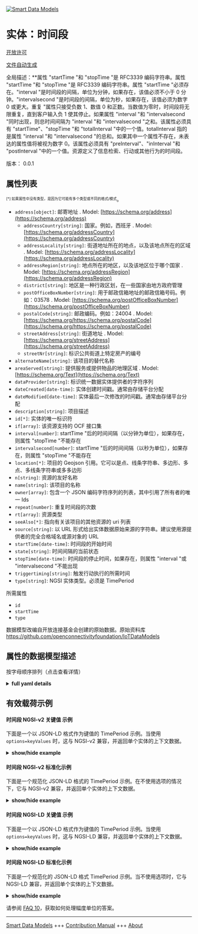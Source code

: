 <!-- 10-Header -->    
[![Smart Data Models](https://smartdatamodels.org/wp-content/uploads/2022/01/SmartDataModels_logo.png "Logo")](https://smartdatamodels.org)    
实体：时间段    
======<!-- /10-Header -->    
<!-- 15-License -->    
[开放许可](https://github.com/smart-data-models//dataModel.OCF/blob/master/TimePeriod/LICENSE.md)    
[文件自动生成](https://docs.google.com/presentation/d/e/2PACX-1vTs-Ng5dIAwkg91oTTUdt8ua7woBXhPnwavZ0FxgR8BsAI_Ek3C5q97Nd94HS8KhP-r_quD4H0fgyt3/pub?start=false&loop=false&delayms=3000#slide=id.gb715ace035_0_60)    
<!-- /15-License -->    
<!-- 20-Description -->    
全局描述：**属性 "startTime "和 "stopTime "是 RFC3339 编码字符串。属性 "startTime "和 "stopTime "是 RFC3339 编码字符串。属性 "startTime "必须存在。"interval "是时间段的间隔，单位为分钟，如果存在，该值必须不小于 0 分钟。"intervalsecond "是时间段的间隔，单位为秒，如果存在，该值必须为数字 0 或更大。重复 "属性只接受负数 1、数值 0 和正数。当数值为零时，时间段将无限重复，直到客户输入负 1 使其停止。如果属性 "interval "和 "intervalsecond "同时出现，则总时间间隔为 "interval "和 "intervalsecond "之和。该属性必须具有 "startTime"、"stopTime "和 "totalInterval "中的一个值。totalInterval 指的是属性 "interval "和 "intervalsecond "的总和。如果其中一个属性不存在，未表达的属性值将被视为数字 0。该属性必须具有 "preInterval"、"inInterval "和 "postInterval "中的一个值。资源定义了信息检索、行动或其他行为的时间段。    
版本： 0.0.1    
<!-- /20-Description -->    
<!-- 30-PropertiesList -->    
## 属性列表    
<sup><sub>[*] 如果属性中没有类型，是因为它可能有多个类型或不同的格式/模式</sub></sup>。    
- `address[object]`: 邮寄地址  . Model: [https://schema.org/address](https://schema.org/address)	- `addressCountry[string]`: 国家。例如，西班牙  . Model: [https://schema.org/addressCountry](https://schema.org/addressCountry)    
	- `addressLocality[string]`: 街道地址所在的地点，以及该地点所在的区域  . Model: [https://schema.org/addressLocality](https://schema.org/addressLocality)    
	- `addressRegion[string]`: 地点所在的地区，以及该地区位于哪个国家  . Model: [https://schema.org/addressRegion](https://schema.org/addressRegion)    
	- `district[string]`: 地区是一种行政区划，在一些国家由地方政府管理      
	- `postOfficeBoxNumber[string]`: 用于邮政信箱地址的邮政信箱号码。例如：03578  . Model: [https://schema.org/postOfficeBoxNumber](https://schema.org/postOfficeBoxNumber)    
	- `postalCode[string]`: 邮政编码。例如：24004  . Model: [https://schema.org/https://schema.org/postalCode](https://schema.org/https://schema.org/postalCode)    
	- `streetAddress[string]`: 街道地址  . Model: [https://schema.org/streetAddress](https://schema.org/streetAddress)    
	- `streetNr[string]`: 标识公共街道上特定房产的编号      
- `alternateName[string]`: 该项目的替代名称  - `areaServed[string]`: 提供服务或提供物品的地理区域  . Model: [https://schema.org/Text](https://schema.org/Text)- `dataProvider[string]`: 标识统一数据实体提供者的字符序列  - `dateCreated[date-time]`: 实体创建时间戳。通常由存储平台分配  - `dateModified[date-time]`: 实体最后一次修改的时间戳。通常由存储平台分配  - `description[string]`: 项目描述  - `id[*]`: 实体的唯一标识符  - `if[array]`: 该资源支持的 OCF 接口集  - `interval[number]`: startTime "后的时间间隔（以分钟为单位），如果存在，则属性 "stopTime "不能存在  - `intervalsecond[number]`: startTime "后的时间间隔（以秒为单位），如果存在，则属性 "stopTime "不能存在  - `location[*]`: 项目的 Geojson 引用。它可以是点、线条字符串、多边形、多点、多线条字符串或多多边形  - `n[string]`: 资源的友好名称  - `name[string]`: 该项目的名称  - `owner[array]`: 包含一个 JSON 编码字符序列的列表，其中引用了所有者的唯一 Ids  - `repeat[number]`: 重复时间段的次数  - `rt[array]`: 资源类型  - `seeAlso[*]`: 指向有关该项目的其他资源的 uri 列表  - `source[string]`: 以 URL 形式给出实体数据原始来源的字符串。建议使用源提供者的完全合格域名或源对象的 URL  - `startTime[date-time]`: 时间段的开始时间  - `state[string]`: 时间间隔的当前状态  - `stopTime[date-time]`: 时间段的停止时间，如果存在，则属性 "interval "或 "intervalsecond "不能出现  - `triggertiming[string]`: 触发行动执行的所需时间  - `type[string]`: NGSI 实体类型。必须是 TimePeriod  <!-- /30-PropertiesList -->    
<!-- 35-RequiredProperties -->    
所需属性    
- `id`  - `startTime`  - `type`  <!-- /35-RequiredProperties -->    
<!-- 40-RequiredProperties -->    
数据模型改编自开放连接基金会创建的原始数据。原始资料库 https://github.com/openconnectivityfoundation/IoTDataModels    
<!-- /40-RequiredProperties -->    
<!-- 50-DataModelHeader -->    
## 属性的数据模型描述    
按字母顺序排列（点击查看详情）    
<!-- /50-DataModelHeader -->    
<!-- 60-ModelYaml -->    
<details><summary><strong>full yaml details</strong></summary>      
```yaml    
TimePeriod:      
  description: 'This Resource describes the time period over which any additionally provided information is derived or bounded.The Property ''startTime'' and ''stopTime'' are RFC3339 encoded strings. The Property ''startTime'' must be present.The interval is the interval of the time period in minutes, if present this value must be no less than 0 minute.The intervalsecond is the interval of the time period in seconds, if present this value must be numerical zero or greater.The repeat is the number of the time period''s iteration, which means how many times to repeat the time period. The Property ''repeat'' accepts only negative one, numerical zero, and positive number. When this value is numerical zero, the time period will be repeated infinitely until a client makes it stop by inputting negative one for the value.The Property ''stoptime'' and ''interval'' are mutually exclusive; both Properties cannot be present in a Resource instance.The Property ''intervalsecond'' cannot be presented with the Property ''stopTime''. In case of both the Property ''interval'' and ''intervalsecond'' are presented together, the total time interval is the sum of ''interval'' and ''intervalsecond''.The Property ''triggertiming'' describes a specific time to execute an action. This property must have one of the values among ''startTime'', ''stopTime'', and ''totalInterval''. The totalInterval means the sum of the Property ''interval'' and ''intervalsecond''. If one of the properties does not exist, the value of the unexpressed property is taken as a numerical zero.The Property ''state'' describes a state of time interval. This property must have one of the values among ''preInterval'', ''inInterval'', and ''postInterval''.The Resource defines a time period for information retrieval, action or other behaviour.'      
  properties:      
    address:      
      description: The mailing address      
      properties:      
        addressCountry:      
          description: 'The country. For example, Spain'      
          type: string      
          x-ngsi:      
            model: https://schema.org/addressCountry      
            type: Property      
        addressLocality:      
          description: 'The locality in which the street address is, and which is in the region'      
          type: string      
          x-ngsi:      
            model: https://schema.org/addressLocality      
            type: Property      
        addressRegion:      
          description: 'The region in which the locality is, and which is in the country'      
          type: string      
          x-ngsi:      
            model: https://schema.org/addressRegion      
            type: Property      
        district:      
          description: 'A district is a type of administrative division that, in some countries, is managed by the local government'      
          type: string      
          x-ngsi:      
            type: Property      
        postOfficeBoxNumber:      
          description: 'The post office box number for PO box addresses. For example, 03578'      
          type: string      
          x-ngsi:      
            model: https://schema.org/postOfficeBoxNumber      
            type: Property      
        postalCode:      
          description: 'The postal code. For example, 24004'      
          type: string      
          x-ngsi:      
            model: https://schema.org/https://schema.org/postalCode      
            type: Property      
        streetAddress:      
          description: The street address      
          type: string      
          x-ngsi:      
            model: https://schema.org/streetAddress      
            type: Property      
        streetNr:      
          description: Number identifying a specific property on a public street      
          type: string      
          x-ngsi:      
            type: Property      
      type: object      
      x-ngsi:      
        model: https://schema.org/address      
        type: Property      
    alternateName:      
      description: An alternative name for this item      
      type: string      
      x-ngsi:      
        type: Property      
    areaServed:      
      description: The geographic area where a service or offered item is provided      
      type: string      
      x-ngsi:      
        model: https://schema.org/Text      
        type: Property      
    dataProvider:      
      description: A sequence of characters identifying the provider of the harmonised data entity      
      type: string      
      x-ngsi:      
        type: Property      
    dateCreated:      
      description: Entity creation timestamp. This will usually be allocated by the storage platform      
      format: date-time      
      type: string      
      x-ngsi:      
        type: Property      
    dateModified:      
      description: Timestamp of the last modification of the entity. This will usually be allocated by the storage platform      
      format: date-time      
      type: string      
      x-ngsi:      
        type: Property      
    description:      
      description: A description of this item      
      type: string      
      x-ngsi:      
        type: Property      
    id:      
      anyOf:      
        - description: Identifier format of any NGSI entity      
          maxLength: 256      
          minLength: 1      
          pattern: ^[\w\-\.\{\}\$\+\*\[\]`|~^@!,:\\]+$      
          type: string      
          x-ngsi:      
            type: Property      
        - description: Identifier format of any NGSI entity      
          format: uri      
          type: string      
          x-ngsi:      
            type: Property      
      description: Unique identifier of the entity      
      x-ngsi:      
        type: Property      
    if:      
      description: The OCF Interface set supported by this Resource      
      items:      
        enum:      
          - oic.if.a      
          - oic.if.baseline      
        type: string      
      minItems: 2      
      readOnly: true      
      type: array      
      uniqueItems: true      
      x-ngsi:      
        type: Property      
    interval:      
      description: 'The time interval in minutes after the ''startTime'', if present the Property ''stopTime'' cannot be present'      
      minimum: 0      
      type: number      
      x-ngsi:      
        type: Property      
    intervalsecond:      
      description: 'The time interval in seconds after the ''startTime'', if present the Property ''stopTime'' cannot be present'      
      minimum: 0      
      type: number      
      x-ngsi:      
        type: Property      
    location:      
      description: 'Geojson reference to the item. It can be Point, LineString, Polygon, MultiPoint, MultiLineString or MultiPolygon'      
      oneOf:      
        - description: Geojson reference to the item. Point      
          properties:      
            bbox:      
              items:      
                type: number      
              minItems: 4      
              type: array      
            coordinates:      
              items:      
                type: number      
              minItems: 2      
              type: array      
            type:      
              enum:      
                - Point      
              type: string      
          required:      
            - type      
            - coordinates      
          title: GeoJSON Point      
          type: object      
          x-ngsi:      
            type: GeoProperty      
        - description: Geojson reference to the item. LineString      
          properties:      
            bbox:      
              items:      
                type: number      
              minItems: 4      
              type: array      
            coordinates:      
              items:      
                items:      
                  type: number      
                minItems: 2      
                type: array      
              minItems: 2      
              type: array      
            type:      
              enum:      
                - LineString      
              type: string      
          required:      
            - type      
            - coordinates      
          title: GeoJSON LineString      
          type: object      
          x-ngsi:      
            type: GeoProperty      
        - description: Geojson reference to the item. Polygon      
          properties:      
            bbox:      
              items:      
                type: number      
              minItems: 4      
              type: array      
            coordinates:      
              items:      
                items:      
                  items:      
                    type: number      
                  minItems: 2      
                  type: array      
                minItems: 4      
                type: array      
              type: array      
            type:      
              enum:      
                - Polygon      
              type: string      
          required:      
            - type      
            - coordinates      
          title: GeoJSON Polygon      
          type: object      
          x-ngsi:      
            type: GeoProperty      
        - description: Geojson reference to the item. MultiPoint      
          properties:      
            bbox:      
              items:      
                type: number      
              minItems: 4      
              type: array      
            coordinates:      
              items:      
                items:      
                  type: number      
                minItems: 2      
                type: array      
              type: array      
            type:      
              enum:      
                - MultiPoint      
              type: string      
          required:      
            - type      
            - coordinates      
          title: GeoJSON MultiPoint      
          type: object      
          x-ngsi:      
            type: GeoProperty      
        - description: Geojson reference to the item. MultiLineString      
          properties:      
            bbox:      
              items:      
                type: number      
              minItems: 4      
              type: array      
            coordinates:      
              items:      
                items:      
                  items:      
                    type: number      
                  minItems: 2      
                  type: array      
                minItems: 2      
                type: array      
              type: array      
            type:      
              enum:      
                - MultiLineString      
              type: string      
          required:      
            - type      
            - coordinates      
          title: GeoJSON MultiLineString      
          type: object      
          x-ngsi:      
            type: GeoProperty      
        - description: Geojson reference to the item. MultiLineString      
          properties:      
            bbox:      
              items:      
                type: number      
              minItems: 4      
              type: array      
            coordinates:      
              items:      
                items:      
                  items:      
                    items:      
                      type: number      
                    minItems: 2      
                    type: array      
                  minItems: 4      
                  type: array      
                type: array      
              type: array      
            type:      
              enum:      
                - MultiPolygon      
              type: string      
          required:      
            - type      
            - coordinates      
          title: GeoJSON MultiPolygon      
          type: object      
          x-ngsi:      
            type: GeoProperty      
      x-ngsi:      
        type: GeoProperty      
    n:      
      description: Friendly name of the Resource      
      maxLength: 64      
      readOnly: true      
      type: string      
      x-ngsi:      
        type: Property      
    name:      
      description: The name of this item      
      type: string      
      x-ngsi:      
        type: Property      
    owner:      
      description: A List containing a JSON encoded sequence of characters referencing the unique Ids of the owner(s)      
      items:      
        anyOf:      
          - description: Identifier format of any NGSI entity      
            maxLength: 256      
            minLength: 1      
            pattern: ^[\w\-\.\{\}\$\+\*\[\]`|~^@!,:\\]+$      
            type: string      
            x-ngsi:      
              type: Property      
          - description: Identifier format of any NGSI entity      
            format: uri      
            type: string      
            x-ngsi:      
              type: Property      
        description: Unique identifier of the entity      
        x-ngsi:      
          type: Property      
      type: array      
      x-ngsi:      
        type: Property      
    repeat:      
      description: The number of times to repeat the time period      
      minimum: -1      
      type: number      
      x-ngsi:      
        type: Property      
    rt:      
      description: The Resource Type      
      items:      
        enum:      
          - oic.r.time.period      
        maxLength: 64      
        type: string      
      minItems: 1      
      readOnly: true      
      type: array      
      uniqueItems: true      
      x-ngsi:      
        type: Property      
    seeAlso:      
      description: list of uri pointing to additional resources about the item      
      oneOf:      
        - items:      
            format: uri      
            type: string      
          minItems: 1      
          type: array      
        - format: uri      
          type: string      
      x-ngsi:      
        type: Property      
    source:      
      description: 'A sequence of characters giving the original source of the entity data as a URL. Recommended to be the fully qualified domain name of the source provider, or the URL to the source object'      
      type: string      
      x-ngsi:      
        type: Property      
    startTime:      
      description: The start time for the time period      
      format: date-time      
      type: string      
      x-ngsi:      
        type: Property      
    state:      
      description: The current state of the time interval      
      enum:      
        - preInterval      
        - inInterval      
        - postInterval      
      readOnly: true      
      type: string      
      x-ngsi:      
        type: Property      
    stopTime:      
      description: 'The stop time for the time period, if present the Property ''interval'' or ''intervalsecond'' cannot be present'      
      format: date-time      
      type: string      
      x-ngsi:      
        type: Property      
    triggertiming:      
      description: The desired timing to trigger an action execution      
      enum:      
        - startTime      
        - stopTime      
        - totalInterval      
      type: string      
      x-ngsi:      
        type: Property      
    type:      
      description: NGSI entity type. It has to be TimePeriod      
      enum:      
        - TimePeriod      
      type: string      
      x-ngsi:      
        type: Property      
  required:      
    - startTime      
    - id      
    - type      
  type: object      
  x-derived-from: https://raw.githubusercontent.com/openconnectivityfoundation/IoTDataModels/master/TimePeriodResURI.swagger.json      
  x-disclaimer: 'Redistribution and use in source and binary forms, with or without modification, are permitted  provided that the license conditions are met. Copyleft (c) 2022 Contributors to Smart Data Models Program'      
  x-license-url: https://github.com/smart-data-models/dataModel.OCF/blob/master/TimePeriod/LICENSE.md      
  x-model-schema: https://smart-data-models.github.io/dataModel.OCF/TimePeriod/schema.json      
  x-model-tags: OCF      
  x-version: 0.0.1      
```    
</details>      
<!-- /60-ModelYaml -->    
<!-- 70-MiddleNotes -->    
<!-- /70-MiddleNotes -->    
<!-- 80-Examples -->    
## 有效载荷示例    
#### 时间段 NGSI-v2 关键值 示例    
下面是一个以 JSON-LD 格式作为键值的 TimePeriod 示例。当使用 `options=keyValues` 时，这与 NGSI-v2 兼容，并返回单个实体的上下文数据。    
<details><summary><strong>show/hide example</strong></summary>      
```json  
{  
  "id": "urn:ngsi-ld:TimePeriod:id:NOEN:50560068",  
  "dateCreated": "1981-01-04T19:02:57Z",  
  "dateModified": "2009-04-19T11:34:49Z",  
  "source": "Other indeed glass although building view.",  
  "name": "Doctor point art foot. Third ever personal.",  
  "alternateName": "Before",  
  "description": "Medical glass drop site wonder technology. Clear ch",  
  "dataProvider": "Market finally bed song two former.",  
  "owner": [  
    "urn:ngsi-ld:TimePeriod:items:NJUA:07679517",  
    "urn:ngsi-ld:TimePeriod:items:ECZZ:36221154"  
  ],  
  "seeAlso": [  
    "urn:ngsi-ld:TimePeriod:items:KXTB:74769498"  
  ],  
  "location": {  
    "type": "Point",  
    "coordinates": [  
      -66.690941,  
      -78.148887  
    ]  
  },  
  "address": {  
    "streetAddress": "Understand throughout staff four design agent growth. ",  
    "addressLocality": "Skill thing level clear fish spend government. Parent mem",  
    "addressRegion": "Young suggest trial soldier conference nor play. Mouth move music fill maybe war quality. Production evening mean region ",  
    "addressCountry": "Training fear system moment treat own. Rest gun about.",  
    "postalCode": "Re",  
    "postOfficeBoxNumber": "Night doctor media hot his.",  
    "streetNr": "Adult free Democrat. Language couple nation ready stay identify PM.",  
    "district": "Owner difficult big force TV blood. Opportunity friend local exactly month. Who degree individual west. Thousand gun few might feel see."  
  },  
  "areaServed": "Guess network adult organization. Attack assume",  
  "rt": [  
    "oic.r.time.period"  
  ],  
  "interval": 864,  
  "intervalsecond": 864,  
  "stopTime": "1996-03-20T07:46:39Z",  
  "startTime": "2021-07-31T01:24:38Z",  
  "repeat": 863,  
  "triggertiming": "stopTime",  
  "state": "inInterval",  
  "n": "Whole magazine truth stop whose.",  
  "if": [  
    "oic.if.baseline",  
    "oic.if.a"  
  ],  
  "type": "TimePeriod"  
}  
```  
</details>    
#### 时间段 NGSI-v2 标准化示例    
下面是一个规范化 JSON-LD 格式的 TimePeriod 示例。在不使用选项的情况下，它与 NGSI-v2 兼容，并返回单个实体的上下文数据。    
<details><summary><strong>show/hide example</strong></summary>      
```json  
{  
  "id": "urn:ngsi-ld:TimePeriod:id:NOEN:50560068",  
  "dateCreated": {  
    "type": "DateTime",  
    "value": "1981-01-04T19:02:57Z"  
  },  
  "dateModified": {  
    "type": "DateTime",  
    "value": "2009-04-19T11:34:49Z"  
  },  
  "source": {  
    "type": "Text",  
    "value": "Other indeed glass although building view."  
  },  
  "name": {  
    "type": "Text",  
    "value": "Doctor point art foot. Third ever personal."  
  },  
  "alternateName": {  
    "type": "Text",  
    "value": "Before"  
  },  
  "description": {  
    "type": "Text",  
    "value": "Medical glass drop site wonder technology. Clear ch"  
  },  
  "dataProvider": {  
    "type": "Text",  
    "value": "Market finally bed song two former."  
  },  
  "owner": {  
    "type": "StructuredValue",  
    "value": [  
      "urn:ngsi-ld:TimePeriod:items:NJUA:07679517",  
      "urn:ngsi-ld:TimePeriod:items:ECZZ:36221154"  
    ]  
  },  
  "seeAlso": {  
    "type": "StructuredValue",  
    "value": [  
      "urn:ngsi-ld:TimePeriod:items:KXTB:74769498"  
    ]  
  },  
  "location": {  
    "type": "geo:json",  
    "value": {  
      "type": "Point",  
      "coordinates": [  
        -66.690941,  
        -78.148887  
      ]  
    }  
  },  
  "address": {  
    "type": "StructuredValue",  
    "value": {  
      "streetAddress": "Understand throughout staff four design agent growth. ",  
      "addressLocality": "Skill thing level clear fish spend government. Parent mem",  
      "addressRegion": "Young suggest trial soldier conference nor play. Mouth move music fill maybe war quality. Production evening mean region ",  
      "addressCountry": "Training fear system moment treat own. Rest gun about.",  
      "postalCode": "Re",  
      "postOfficeBoxNumber": "Night doctor media hot his.",  
      "streetNr": "Adult free Democrat. Language couple nation ready stay identify PM.",  
      "district": "Owner difficult big force TV blood. Opportunity friend local exactly month. Who degree individual west. Thousand gun few might feel see."  
    }  
  },  
  "areaServed": {  
    "type": "Text",  
    "value": "Guess network adult organization. Attack assume"  
  },  
  "rt": {  
    "type": "StructuredValue",  
    "value": [  
      "oic.r.time.period"  
    ]  
  },  
  "interval": {  
    "type": "Number",  
    "value": 864  
  },  
  "intervalsecond": {  
    "type": "Number",  
    "value": 864  
  },  
  "stopTime": {  
    "type": "DateTime",  
    "value": "1996-03-20T07:46:39Z"  
  },  
  "startTime": {  
    "type": "DateTime",  
    "value": "2021-07-31T01:24:38Z"  
  },  
  "repeat": {  
    "type": "Number",  
    "value": 863  
  },  
  "triggertiming": {  
    "type": "Text",  
    "value": "stopTime"  
  },  
  "state": {  
    "type": "Text",  
    "value": "inInterval"  
  },  
  "n": {  
    "type": "Text",  
    "value": "Whole magazine truth stop whose."  
  },  
  "if": {  
    "type": "StructuredValue",  
    "value": [  
      "oic.if.baseline",  
      "oic.if.a"  
    ]  
  },  
  "type": "TimePeriod"  
}  
```  
</details>    
#### 时间段 NGSI-LD 关键值 示例    
下面是一个以 JSON-LD 格式作为键值的 TimePeriod 示例。当使用 `options=keyValues` 时，这与 NGSI-LD 兼容，并返回单个实体的上下文数据。    
<details><summary><strong>show/hide example</strong></summary>      
```json  
{  
  "id": "urn:ngsi-ld:TimePeriod:id:NOEN:50560068",  
  "dateCreated": "1981-01-04T19:02:57Z",  
  "dateModified": "2009-04-19T11:34:49Z",  
  "source": "Other indeed glass although building view.",  
  "name": "Doctor point art foot. Third ever personal.",  
  "alternateName": "Before",  
  "description": "Medical glass drop site wonder technology. Clear ch",  
  "dataProvider": "Market finally bed song two former.",  
  "owner": [  
    "urn:ngsi-ld:TimePeriod:items:NJUA:07679517",  
    "urn:ngsi-ld:TimePeriod:items:ECZZ:36221154"  
  ],  
  "seeAlso": [  
    "urn:ngsi-ld:TimePeriod:items:KXTB:74769498"  
  ],  
  "location": {  
    "type": "Point",  
    "coordinates": [  
      -66.690941,  
      -78.148887  
    ]  
  },  
  "address": {  
    "streetAddress": "Understand throughout staff four design agent growth. ",  
    "addressLocality": "Skill thing level clear fish spend government. Parent mem",  
    "addressRegion": "Young suggest trial soldier conference nor play. Mouth move music fill maybe war quality. Production evening mean region ",  
    "addressCountry": "Training fear system moment treat own. Rest gun about.",  
    "postalCode": "Re",  
    "postOfficeBoxNumber": "Night doctor media hot his.",  
    "streetNr": "Adult free Democrat. Language couple nation ready stay identify PM.",  
    "district": "Owner difficult big force TV blood. Opportunity friend local exactly month. Who degree individual west. Thousand gun few might feel see."  
  },  
  "areaServed": "Guess network adult organization. Attack assume",  
  "rt": [  
    "oic.r.time.period"  
  ],  
  "interval": 864,  
  "intervalsecond": 864,  
  "stopTime": "1996-03-20T07:46:39Z",  
  "startTime": "2021-07-31T01:24:38Z",  
  "repeat": 863,  
  "triggertiming": "stopTime",  
  "state": "inInterval",  
  "n": "Whole magazine truth stop whose.",  
  "if": [  
    "oic.if.baseline",  
    "oic.if.a"  
  ],  
  "type": "TimePeriod",  
  "@context": [  
    "https://smartdatamodels.org/context.jsonld"  
  ]  
}  
```  
</details>    
#### 时间段 NGSI-LD 标准化示例    
下面是一个规范化的 JSON-LD 格式 TimePeriod 示例。当不使用选项时，它与 NGSI-LD 兼容，并返回单个实体的上下文数据。    
<details><summary><strong>show/hide example</strong></summary>      
```json  
{  
    "id": "urn:ngsi-ld:TimePeriod:id:NOEN:50560068",  
    "dateCreated": {  
        "type": "Property",  
        "value": {  
            "@type": "DateTime",  
            "@value": "1981-01-04T19:02:57Z"  
        }  
    },  
    "dateModified": {  
        "type": "Property",  
        "value": {  
            "@type": "DateTime",  
            "@value": "2009-04-19T11:34:49Z"  
        }  
    },  
    "source": {  
        "type": "Property",  
        "value": "Other indeed glass although building view."  
    },  
    "name": {  
        "type": "Property",  
        "value": "Doctor point art foot. Third ever personal."  
    },  
    "alternateName": {  
        "type": "Property",  
        "value": "Before"  
    },  
    "description": {  
        "type": "Property",  
        "value": "Medical glass drop site wonder technology. Clear ch"  
    },  
    "dataProvider": {  
        "type": "Property",  
        "value": "Market finally bed song two former."  
    },  
    "owner": {  
        "type": "Property",  
        "value": [  
            "urn:ngsi-ld:TimePeriod:items:NJUA:07679517",  
            "urn:ngsi-ld:TimePeriod:items:ECZZ:36221154"  
        ]  
    },  
    "seeAlso": {  
        "type": "Property",  
        "value": [  
            "urn:ngsi-ld:TimePeriod:items:KXTB:74769498"  
        ]  
    },  
    "location": {  
        "type": "GeoProperty",  
        "value": {  
            "type": "Point",  
            "coordinates": [  
                -66.690941,  
                -78.148887  
            ]  
        }  
    },  
    "address": {  
        "type": "Property",  
        "value": {  
            "streetAddress": "Understand throughout staff four design agent growth. ",  
            "addressLocality": "Skill thing level clear fish spend government. Parent mem",  
            "addressRegion": "Young suggest trial soldier conference nor play. Mouth move music fill maybe war quality. Production evening mean region ",  
            "addressCountry": "Training fear system moment treat own. Rest gun about.",  
            "postalCode": "Re",  
            "postOfficeBoxNumber": "Night doctor media hot his.",  
            "streetNr": "Adult free Democrat. Language couple nation ready stay identify PM.",  
            "district": "Owner difficult big force TV blood. Opportunity friend local exactly month. Who degree individual west. Thousand gun few might feel see."  
        }  
    },  
    "areaServed": {  
        "type": "Property",  
        "value": "Guess network adult organization. Attack assume"  
    },  
    "rt": {  
        "type": "Property",  
        "value": [  
            "oic.r.time.period"  
        ]  
    },  
    "interval": {  
        "type": "Property",  
        "value": 864  
    },  
    "intervalsecond": {  
        "type": "Property",  
        "value": 864  
    },  
    "stopTime": {  
        "type": "Property",  
        "value": {  
            "@type": "DateTime",  
            "@value": "1996-03-20T07:46:39Z"  
        }  
    },  
    "startTime": {  
        "type": "Property",  
        "value": {  
            "@type": "DateTime",  
            "@value": "2021-07-31T01:24:38Z"  
        }  
    },  
    "repeat": {  
        "type": "Property",  
        "value": 863  
    },  
    "triggertiming": {  
        "type": "Property",  
        "value": "stopTime"  
    },  
    "state": {  
        "type": "Property",  
        "value": "inInterval"  
    },  
    "n": {  
        "type": "Property",  
        "value": "Whole magazine truth stop whose."  
    },  
    "if": {  
        "type": "Property",  
        "value": [  
            "oic.if.baseline",  
            "oic.if.a"  
        ]  
    },  
    "type": "TimePeriod",  
    "@context": [  
        "https://smartdatamodels.org/context.jsonld"  
    ]  
}  
```  
</details><!-- /80-Examples -->    
<!-- 90-FooterNotes -->    
<!-- /90-FooterNotes -->    
<!-- 95-Units -->    
请参阅 [FAQ 10](https://smartdatamodels.org/index.php/faqs/)，获取如何处理幅度单位的答案。    
<!-- /95-Units -->    
<!-- 97-LastFooter -->    
---    
[Smart Data Models](https://smartdatamodels.org) +++ [Contribution Manual](https://bit.ly/contribution_manual) +++ [About](https://bit.ly/Introduction_SDM)<!-- /97-LastFooter -->    
